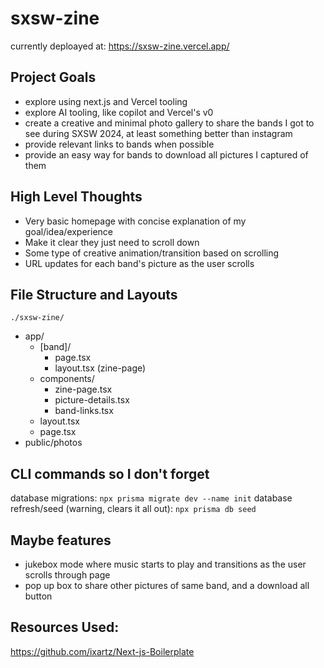 # sxsw-zine

currently deploayed at: https://sxsw-zine.vercel.app/

## Project Goals
- explore using next.js and Vercel tooling
- explore AI tooling, like copilot and Vercel's v0
- create a creative and minimal photo gallery to share the bands I got to see during SXSW 2024, at least something better than instagram
- provide relevant links to bands when possible
- provide an easy way for bands to download all pictures I captured of them

## High Level Thoughts
- Very basic homepage with concise explanation of my goal/idea/experience
- Make it clear they just need to scroll down
- Some type of creative animation/transition based on scrolling
- URL updates for each band's picture as the user scrolls

## File Structure and Layouts

`./sxsw-zine/`
   - app/
     - [band]/
       - page.tsx
       - layout.tsx (zine-page)
     - components/
       - zine-page.tsx
       - picture-details.tsx
       - band-links.tsx
     - layout.tsx
     - page.tsx
  - public/photos

## CLI commands so I don't forget
database migrations: `npx prisma migrate dev --name init`
database refresh/seed (warning, clears it all out): `npx prisma db seed`


## Maybe features
- jukebox mode where music starts to play and transitions as the user scrolls through page
- pop up box to share other pictures of same band, and a download all button

## Resources Used:
https://github.com/ixartz/Next-js-Boilerplate

